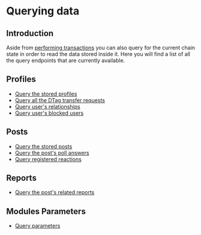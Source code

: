 # Querying data

## Introduction

Aside from [performing transactions](perform-transactions.md) you can also query for the current chain state in order to
read the data stored inside it. Here you will find a list of all the query endpoints that are currently available.

## Profiles

- [Query the stored profiles](queries/profiles/profile.md)
- [Query all the DTag transfer requests](queries/profiles/user-dtag-requests.md)
- [Query user's relationships](queries/profiles/user-relationships.md)
- [Query user's blocked users](queries/profiles/user-blocks.md)

## Posts

- [Query the stored posts](queries/staging/posts.md)
- [Query the post's poll answers](queries/staging/poll-answers.md)
- [Query registered reactions](queries/staging/reactions.md)

## Reports

- [Query the post's related reports](queries/staging/reports.md)

## Modules Parameters
- [Query parameters](queries/staging/params.md)